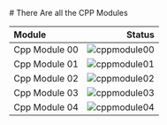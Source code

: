 # There Are all the CPP Modules

| Module | Status |
|:-|-:|
|Cpp Module 00| ![cppmodule00](https://badge42.vercel.app/api/v2/cl2clcq4c016009l8uaoijwh3/project/2925969)|
|Cpp Module 01| ![cppmodule01](https://badge42.vercel.app/api/v2/cl2clcq4c016009l8uaoijwh3/project/2927100)|
|Cpp Module 02| ![cppmodule02](https://badge42.vercel.app/api/v2/cl2clcq4c016009l8uaoijwh3/project/2927815)|
|Cpp Module 03| ![cppmodule03](https://badge42.vercel.app/api/v2/cl2clcq4c016009l8uaoijwh3/project/2929357)|
|Cpp Module 04| ![cppmodule04](*)|
